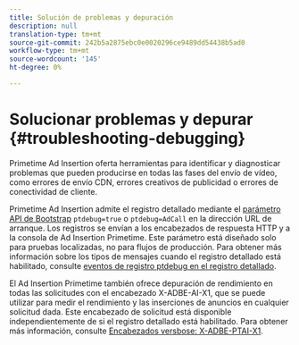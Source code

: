 ```yaml
---
title: Solución de problemas y depuración
description: null
translation-type: tm+mt
source-git-commit: 242b5a2875ebc0e0020296ce9489dd54438b5ad0
workflow-type: tm+mt
source-wordcount: '145'
ht-degree: 0%

---
```



# Solucionar problemas y depurar {#troubleshooting-debugging}

Primetime Ad Insertion oferta herramientas para identificar y diagnosticar problemas que pueden producirse en todas las fases del envío de vídeo, como errores de envío CDN, errores creativos de publicidad o errores de conectividad de cliente.

Primetime Ad Insertion admite el registro detallado mediante el [parámetro API de Bootstrap](/help/primetime-ad-insertion/technical-reference/bootstrap-api.md) `ptdebug=true` o `ptdebug=AdCall` en la dirección URL de arranque. Los registros se envían a los encabezados de respuesta HTTP y a la consola de Ad Insertion Primetime. Este parámetro está diseñado solo para pruebas localizadas, no para flujos de producción. Para obtener más información sobre los tipos de mensajes cuando el registro detallado está habilitado, consulte [eventos de registro ptdebug en el registro detallado](verbose-logging.md#ptdebug-logging-events).

El Ad Insertion Primetime también ofrece depuración de rendimiento en todas las solicitudes con el encabezado X-ADBE-AI-X1, que se puede utilizar para medir el rendimiento y las inserciones de anuncios en cualquier solicitud dada. Este encabezado de solicitud está disponible independientemente de si el registro detallado está habilitado. Para obtener más información, consulte [Encabezados versbose: X-ADBE-PTAI-X1](debugging-headers.md).
